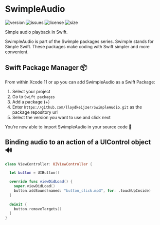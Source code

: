 # SwimpleAudio
![version](https://img.shields.io/github/v/tag/lloydkeijzer/SwimpleAudio)
![issues](https://img.shields.io/github/issues-raw/lloydkeijzer/SwimpleAudio)
![license](https://img.shields.io/github/license/lloydkeijzer/SwimpleAudio)
![size](https://img.shields.io/github/languages/code-size/lloydkeijzer/SwimpleAudio)

Simple audio playback in Swift.

SwimpleAudio is part of the Swimple packages series. Swimple stands for Simple Swift. These packages make coding with Swift simpler and more convenient.

## Swift Package Manager 📦
From within Xcode 11 or up you can add SwimpleAudio as a Swift Package:

1. Select your project 
2. Go to `Swift packages` 
3. Add a package (+) 
4. Enter `https://github.com/lloydkeijzer/SwimpleAudio.git` as the package repository url
5. Select the version you want to use and click next

You're now able to import SwimpleAudio in your source code 🎉

## Binding audio to an action of a UIControl object 🔊
```swift
class ViewController: UIViewController {

  let button = UIButton()

  override func viewDidLoad() {
    super.viewDidLoad()
    button.addSound(named: "button_click.mp3", for: .touchUpInside)
  }
  
  deinit {
    button.removeTargets()
  }
}
```
